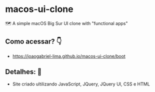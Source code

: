 # macos-ui-clone
🗺️ A simple macOS Big Sur UI clone with "functional apps"

## Como acessar? 👇
- https://joaogabriel-lima.github.io/macos-ui-clone/boot
## Detalhes: 🍿
- Site criado ultilizando JavaScript, JQuery, JQuery UI, CSS e HTML
